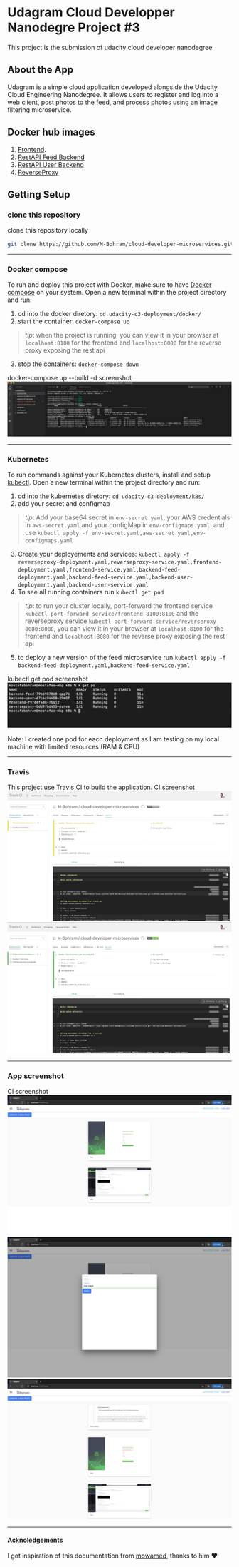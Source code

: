 # Udagram Cloud Developper Nanodegre Project #3

This project is the submission of udacity cloud developer nanodegree

## About the App
Udagram is a simple cloud application developed alongside the Udacity Cloud Engineering Nanodegree. It allows users to register and log into a web client, post photos to the feed, and process photos using an image filtering microservice.

## Docker hub images
1. [Frontend](https://hub.docker.com/r/mbohram/udagram-frontend). 
2. [RestAPI Feed Backend](https://hub.docker.com/r/mbohram/udagram-backend-feed)
3. [RestAPI User Backend](https://hub.docker.com/r/mbohram/udagram-backend-user)
4. [ReverseProxy](https://hub.docker.com/r/mbohram/udagram-reverseproxy)


## Getting Setup

### clone this repository
clone this repository locally
```bash
git clone https://github.com/M-Bohram/cloud-developer-microservices.git
```

***

### Docker compose
To run and deploy this project with Docker, make sure to have [Docker compose](https://github.com/docker/compose) on your system. Open a new terminal within the project directory and run:
1. cd into the docker diretory: `cd udacity-c3-deployment/docker/`
2. start the container: `docker-compose up`
>_tip_: when the project is running, you can view it in your browser at `localhost:8100` for the frontend and `localhost:8080` for the reverse proxy exposing the rest api
3. stop the containers: `docker-compose down`

docker-compose up --build -d screenshot
![CI](./screenshots/docker-compose-local-run.png "docker-compose up --build -d screenshot")

***

### Kubernetes
To run commands against your Kubernetes clusters, install and setup [kubectl](https://kubernetes.io/docs/tasks/tools/install-kubectl/). Open a new terminal within the project directory and run:
1. cd into the kubernetes diretory: `cd udacity-c3-deployment/k8s/`
2. add your secret and configmap
>_tip_: Add your  base64 secret in  `env-secret.yaml`, your AWS credentials in `aws-secret.yaml` and your configMap in `env-configmaps.yaml`. and use `kubectl apply -f env-secret.yaml,aws-secret.yaml,env-configmaps.yaml`
3. Create your deployements and services: `kubectl apply -f reverseproxy-deployment.yaml,reverseproxy-service.yaml,frontend-deployment.yaml,frontend-service.yaml,backend-feed-deployment.yaml,backend-feed-service.yaml,backend-user-deployment.yaml,backend-user-service.yaml`
4. To see all running containers run `kubectl get pod`
>_tip_: to run your cluster locally, port-forward the frontend service `kubectl port-forward service/frontend 8100:8100` and the reverseproxy service `kubectl port-forward service/reverseroxy 8080:8080`, you can view it in your browser at `localhost:8100` for the frontend and `localhost:8080` for the reverse proxy exposing the rest api
5. to deploy a new version of the feed microservice run `kubectl apply -f backend-feed-deployment.yaml,backend-feed-service.yaml`

kubectl get pod screenshot
![CI](./screenshots/k8s-deployments.png "kubectl get pod screenshot")

Note: I created one pod for each deployment as I am testing on my local machine with limited resources (RAM & CPU)
***

### Travis
This project use Travis CI to build the application.
CI screenshot
![CI](./screenshots/travis-ci-1.png "screenshot 1")
![CI](./screenshots/travis-ci-2.png "screenshot 2")
***

### App screenshot
CI screenshot
![CI](./screenshots/app-1.png "screenshot 1")
![CI](./screenshots/app-2.png "screenshot 2")
![CI](./screenshots/app-3.png "screenshot 3")
***

#### Acknoledgements
I got inspiration of this documentation from [mowamed](https://github.com/mowamed/cloud-developer-microservices/), thanks to him ❤️
